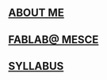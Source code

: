 ## [ABOUT ME](https://github.com/aleesham16/aleesham16.github.io)
## [FABLAB@ MESCE]()
## [SYLLABUS]()



